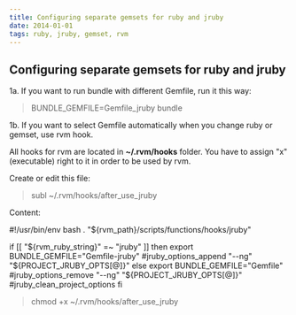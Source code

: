 ```yaml
---
title: Configuring separate gemsets for ruby and jruby
date: 2014-01-01
tags: ruby, jruby, gemset, rvm
---
```


## Configuring separate gemsets for ruby and jruby

1a. If you want to run bundle with different Gemfile, run it this way:

> BUNDLE_GEMFILE=Gemfile_jruby bundle

1b. If you want to select Gemfile automatically when you change ruby or gemset,
use rvm hook.

All hooks for rvm are located in **~/.rvm/hooks**  folder. You have to assign "x"
(executable) right to it in order to be used by rvm.

Create or edit this file:

> subl ~/.rvm/hooks/after_use_jruby

Content:

#!/usr/bin/env bash
\. "${rvm_path}/scripts/functions/hooks/jruby"


if [[ "${rvm_ruby_string}" =~ "jruby" ]]
then
  export BUNDLE_GEMFILE="Gemfile-jruby"
  #jruby_options_append "--ng" "${PROJECT_JRUBY_OPTS[@]}"
else
  export BUNDLE_GEMFILE="Gemfile"
  #jruby_options_remove "--ng" "${PROJECT_JRUBY_OPTS[@]}"
  #jruby_clean_project_options
fi

> chmod +x ~/.rvm/hooks/after_use_jruby
